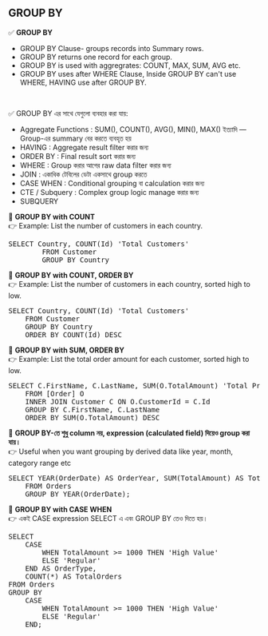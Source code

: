 ## GROUP BY 

✅ <B>GROUP BY </B> <BR> 
 * GROUP BY Clause- groups records into Summary rows.
 * GROUP BY returns one record for each group.
 * GROUP BY is used with aggregrates: COUNT, MAX, SUM, AVG etc.
 * GROUP BY uses after WHERE Clause, Inside GROUP BY can't use WHERE, HAVING use after GROUP BY. 
<BR>

✅ GROUP BY এর সাথে যেগুলো ব্যবহার করা যায়: 
 * Aggregate Functions	:  SUM(), COUNT(), AVG(), MIN(), MAX() ইত্যাদি — Group-এর summary বের করতে ব্যবহৃত হয়
 * HAVING	: Aggregate result filter করার জন্য
 * ORDER BY	 : Final result sort করার জন্য
 * WHERE	: Group করার আগের raw data filter করার জন্য
 * JOIN	: একাধিক টেবিলের ডেটা একসাথে group করতে
 * CASE WHEN	: Conditional grouping বা calculation করার জন্য
 * CTE / Subquery	: Complex group logic manage করার জন্য
 * SUBQUERY

🔷 <B>GROUP BY with COUNT </B> <BR> 
👉 Example: List the number of customers in each country.  
<PRE>SELECT Country, COUNT(Id) 'Total Customers'
		FROM Customer
		GROUP BY Country   </PRE>		 
🔷 <B>GROUP BY with COUNT, ORDER BY </B>  <BR> 
👉 Example: List the number of customers in each country, sorted high to low. 
<PRE>SELECT Country, COUNT(Id) 'Total Customers' 
	FROM Customer
	GROUP BY Country
	ORDER BY COUNT(Id) DESC    </PRE>		 
🔷 <B> GROUP BY with SUM, ORDER BY </B>  <BR> 
👉 Example:  List the total order amount for each customer, sorted high to low. 
<PRE>SELECT C.FirstName, C.LastName, SUM(O.TotalAmount) 'Total Price'
	FROM [Order] O 
	INNER JOIN Customer C ON O.CustomerId = C.Id
	GROUP BY C.FirstName, C.LastName
	ORDER BY SUM(O.TotalAmount) DESC     </PRE>	

🔷 <b>GROUP BY-তে শুধু column নয়, expression (calculated field) দিয়েও group করা যায়। </b> <br>
👉 Useful when you want grouping by derived data like year, month, category range etc
<pre>SELECT YEAR(OrderDate) AS OrderYear, SUM(TotalAmount) AS Total
	FROM Orders
	GROUP BY YEAR(OrderDate); </pre>	 

🔷 <b>GROUP BY with CASE WHEN </b>  <br> 
👉 একই CASE expression SELECT এ এবং GROUP BY তেও দিতে হয়।

<pre>SELECT 
    CASE 
        WHEN TotalAmount >= 1000 THEN 'High Value'
        ELSE 'Regular'
    END AS OrderType,
    COUNT(*) AS TotalOrders
FROM Orders
GROUP BY 
    CASE 
        WHEN TotalAmount >= 1000 THEN 'High Value'
        ELSE 'Regular'
    END;    </pre> 









	
